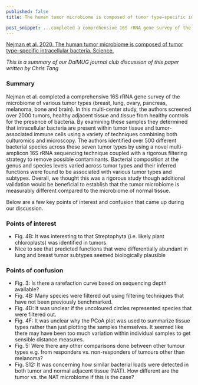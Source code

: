 ```yaml
---
published: false
title: The human tumor microbiome is composed of tumor type–specific intracellular bacteria

post_snippet: ...completed a comprehensive 16S rRNA gene survey of the microbiome of various tumor types (breast, lung, ovary, pancreas, melanoma, bone and brain).
---
```


[Nejman et al. 2020. The human tumor microbiome is composed of tumor type–specific intracellular bacteria. Science.](https://science.sciencemag.org/content/368/6494/973)

_This is a summary of our DalMUG journal club discussion of this paper written by Chris Tang_


### Summary
Nejman et al. completed a comprehensive 16S rRNA gene survey of the microbiome of various tumor types (breast, lung, ovary, pancreas, melanoma, bone and brain). In this multi-center study, the authors screened over 2000 tumors, healthy adjacent tissue and tissue from healthy controls for the presence of bacteria. By examining these samples they determined that intracellular bacteria are present within tumor tissue and tumor-associated immune cells using a variety of techniques combining both culturomics and microscopy. The authors identified over 500 different bacterial species across these seven tumor types by using a novel multi-amplicon 16S rRNA sequencing technique coupled with a rigorous filtering strategy to remove possible contaminants. Bacterial composition at the genus and species levels varied across tumor types and their inferred functions were found to be associated with various tumor types and subtypes. Overall, we thought this was a rigorous study though additional validation would be beneficial to establish that the tumor microbiome is measurably different compared to the microbiome of normal tissue.

Below are a few key points of interest and confusion that came up during our discussion.


### Points of interest
- Fig. 4B: It was interesting to that Streptophyta (i.e. likely plant chloroplasts) was identified in tumors.
- Nice to see that predicted functions that were differentially abundant in lung and breast tumor subtypes seemed biologically plausible

### Points of confusion
- Fig. 3: Is there a rarefaction curve based on sequencing depth available?
- Fig. 4B: Many species were filtered out using filtering techniques that have not been previously benchmarked.
- Fig. 4D: It was unclear if the uncoloured circles represented species that were filtered out.
- Fig. 4F: It was unclear why the PCoA plot was used to summarize tissue types rather than just plotting the samples themselves. It seemed like there may have been too much variation within individual samples to get sensible distance measures.
- Fig. 5: Were there any other comparisons done between other tumour types e.g. from responders vs. non-responders of tumours other than melanoma?
- Fig. S12: It was concerning how similar bacterial loads were detected in both tumor and normal adjacent tissue (NAT). How different are the tumor vs. the NAT microbiome if this is the case?
